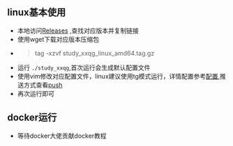 ## linux基本使用

+ 本地访问[Releases]([Release](https://github.com/johlanse/study_xxqg/releases)) ,查找对应版本并复制链接
+ 使用wget下载对应版本压缩包
+ > tag -xzvf study_xxqg_linux_amd64.tag.gz
+ 运行 ```./study_xxqg```,首次运行会生成默认配置文件
+ 使用vim修改对应配置文件，linux建议使用tg模式运行，详情配置参考[配置](../config.md),推送方式查看[push](../push.md)
+ 再次运行即可


## docker运行

+ 等待docker大佬贡献docker教程
